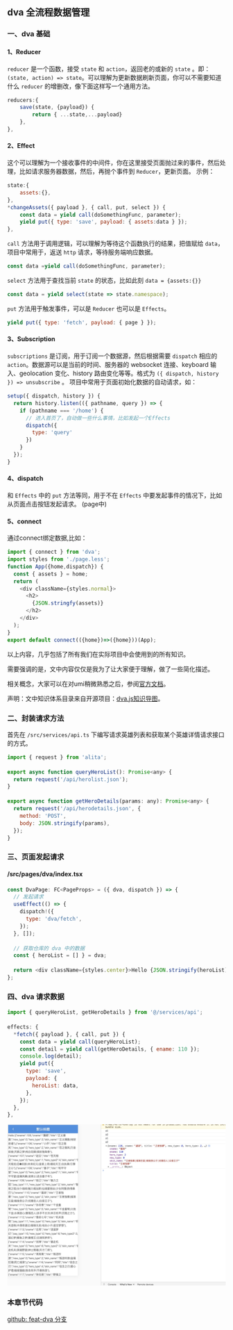 ## dva 全流程数据管理

### 一、dva 基础

#### 1、Reducer

`reducer` 是一个函数，接受 `state` 和 `action`，返回老的或新的 `state` 。即：`(state, action) => state`。可以理解为更新数据刷新页面，你可以不需要知道什么 `reducer` 的增删改，像下面这样写一个通用方法。

```js
reducers:{
    save(state, {payload}) {
        return { ...state,...payload}
    },
},
```

#### 2、Effect

这个可以理解为一个接收事件的中间件，你在这里接受页面抛过来的事件，然后处理，比如请求服务器数据，然后，再抛个事件到 `Reducer`，更新页面。
示例：

```js
state:{
    assets:{},
},
*changeAssets({ payload }, { call, put, select }) {
    const data = yield call(doSomethingFunc, parameter);
    yield put({ type: 'save', payload: { assets:data } });
},
```

`call` 方法用于调用逻辑，可以理解为等待这个函数执行的结果，把值赋给 `data`，项目中常用于，返送 `http` 请求，等待服务端响应数据。

```js
const data =yield call(doSomethingFunc, parameter);
```

`select` 方法用于查找当前 `state` 的状态，比如此刻 `data = {assets:{}}`

```js
const data = yield select(state => state.namespace);
```

`put` 方法用于触发事件，可以是 `Reducer` 也可以是 `Effects`。

```js
yield put({ type: 'fetch', payload: { page } });
```

#### 3、Subscription

`subscriptions` 是订阅，用于订阅一个数据源，然后根据需要 `dispatch` 相应的 `action`。数据源可以是当前的时间、服务器的 websocket 连接、keyboard 输入、geolocation 变化、history 路由变化等等。格式为 `({ dispatch, history }) => unsubscribe` 。
项目中常用于页面初始化数据的自动请求，如：

```js
setup({ dispatch, history }) {
  return history.listen(({ pathname, query }) => {
    if (pathname === '/home') {
      // 进入首页了，自动做一些什么事情，比如发起一个Effects
      dispatch({
        type: 'query'
      })
    }
  });
}
```

#### 4、dispatch

和 `Effects` 中的 `put` 方法等同，用于不在 `Effects` 中要发起事件的情况下，比如从页面点击按钮发起请求。
(page中)

#### 5、connect

通过connect绑定数据,比如：

```js
import { connect } from 'dva';
import styles from './page.less';
function App({home,dispatch}) {
  const { assets } = home;
  return (
    <div className={styles.normal}>
      <h2>
        {JSON.stringfy(assets)}
      </h2>
    </div>
  );
}
export default connect(({home})=>({home}))(App);
```

以上内容，几乎包括了所有我们在实际项目中会使用到的所有知识。

需要强调的是，文中内容仅仅是我为了让大家便于理解，做了一些简化描述。

相关概念，大家可以在对umi稍微熟悉之后，参阅[官方文档](http://www.umijs.org/)。

声明：文中知识体系目录来自开源项目：[dva.js知识导图](https://github.com/dvajs/dva-knowledgemap)。

### 二、封装请求方法

首先在 `/src/services/api.ts` 下编写请求英雄列表和获取某个英雄详情请求接口的方式。

```js
import { request } from 'alita';

export async function queryHeroList(): Promise<any> {
  return request('/api/herolist.json');
}

export async function getHeroDetails(params: any): Promise<any> {
  return request('/api/herodetails.json', {
    method: 'POST',
    body: JSON.stringify(params),
  });
}
```

### 三、页面发起请求

#### /src/pages/dva/index.tsx

```js
const DvaPage: FC<PageProps> = ({ dva, dispatch }) => {
  // 发起请求
  useEffect(() => {
    dispatch!({
      type: 'dva/fetch',
    });
  }, []);

  // 获取仓库的 dva 中的数据
  const { heroList = [] } = dva;

  return <div className={styles.center}>Hello {JSON.stringify(heroList)}</div>;
};
```

### 四、dva 请求数据

```js
import { queryHeroList, getHeroDetails } from '@/services/api';

effects: {
  *fetch({ payload }, { call, put }) {
    const data = yield call(queryHeroList);
    const detail = yield call(getHeroDetails, { ename: 110 });
    console.log(detail);
    yield put({
      type: 'save',
      payload: {
        heroList: data,
      },
    });
  },
},
```

![img](./dva1.jpg)

### 本章节代码

[github: feat-dva 分支](https://github.com/hang1017/alitaRequest/tree/feat-dva)










